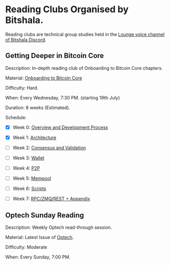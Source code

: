 # Reading Clubs Organised by Bitshala.

Reading clubs are technical group studies held in the [Lounge voice channel of Bitshala Discord](https://discord.gg/atjEPVTdsQ).

## Getting Deeper in Bitcoin Core
Description: In-depth reading club of Onboarding to Bitcoin Core chapters.

Material: [Onboarding to Bitcoin Core](https://bitcoincore.wtf/)

Difficulty: Hard.

When: Every Wednesday, 7:30 PM. (starting 19th July)

Duration: 8 weeks (Estimated).

Schedule:
 - [x] Week 0: [Overview and Development Process](https://bitcoincore.wtf/#_overview_development_process)
 - [x] Week 1: [Architecture](https://bitcoincore.wtf/#_architecture)
 - [ ] Week 2: [Consensus and Validation](https://bitcoincore.wtf/#_consensus_validation)
 - [ ] Week 3: [Wallet](https://bitcoincore.wtf/#_wallet)
 - [ ] Week 4: [P2P](https://bitcoincore.wtf/#_p2p)
 - [ ] Week 5: [Mempool](https://bitcoincore.wtf/#_mempool)
 - [ ] Week 6: [Scripts](https://bitcoincore.wtf/#_script)
 - [ ] Week 7: [RPC/ZMQ/REST + Appendix](https://bitcoincore.wtf/#_rpc_rest_zmq)


## Optech Sunday Reading
Description: Weekly Optech read-through session.

Material: Latest Issue of [Optech](https://bitcoinops.org/).

Difficulty: Moderate

When: Every Sunday, 7:00 PM.
